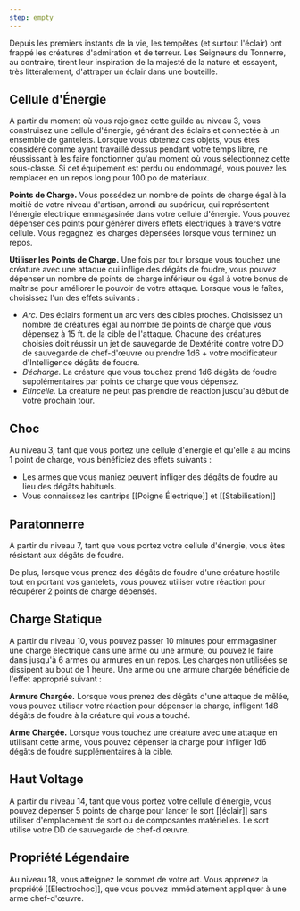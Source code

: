 ```yaml
---
step: empty
---
```

Depuis les premiers instants de la vie, les tempêtes (et surtout l'éclair) ont frappé les créatures d'admiration et de terreur. Les Seigneurs du Tonnerre, au contraire, tirent leur inspiration de la majesté de la nature et essayent, très littéralement, d'attraper un éclair dans une bouteille.

## Cellule d'Énergie

A partir du moment où vous rejoignez cette guilde au niveau 3, vous construisez une cellule d'énergie, générant des éclairs et connectée à un ensemble de gantelets. Lorsque vous obtenez ces objets, vous êtes considéré comme ayant travaillé dessus pendant votre temps libre, ne réussissant à les faire fonctionner qu'au moment où vous sélectionnez cette sous-classe. Si cet équipement est perdu ou endommagé, vous pouvez les remplacer en un repos long pour 100 po de matériaux.

__Points de Charge.__ Vous possédez un nombre de points de charge égal à la moitié de votre niveau d'artisan, arrondi au supérieur, qui représentent l'énergie électrique emmagasinée dans votre cellule d'énergie. Vous pouvez dépenser ces points pour générer divers effets électriques à travers votre cellule. Vous regagnez les charges dépensées lorsque vous terminez un repos.

__Utiliser les Points de Charge.__ Une fois par tour lorsque vous touchez une créature avec une attaque qui inflige des dégâts de foudre, vous pouvez dépenser un nombre de points de charge inférieur ou égal à votre bonus de maîtrise pour améliorer le pouvoir de votre attaque. Lorsque vous le faîtes, choisissez l'un des effets suivants :

 - *Arc.* Des éclairs forment un arc vers des cibles proches. Choisissez un nombre de créatures égal au nombre de points de charge que vous dépensez à 15 ft. de la cible de l'attaque. Chacune des créatures choisies doit réussir un jet de sauvegarde de Dextérité contre votre DD de sauvegarde de chef-d'œuvre ou prendre 1d6 + votre modificateur d'Intelligence dégâts de foudre.
- *Décharge.* La créature que vous touchez prend 1d6 dégâts de foudre supplémentaires par points de charge que vous dépensez.
- *Etincelle.* La créature ne peut pas prendre de réaction jusqu'au début de votre prochain tour.

## Choc

Au niveau 3, tant que vous portez une cellule d'énergie et qu'elle a au moins 1 point de charge, vous bénéficiez des effets suivants :

 - Les armes que vous maniez peuvent infliger des dégâts de foudre au lieu des dégâts habituels.
 - Vous connaissez les cantrips [[Poigne Électrique]] et [[Stabilisation]]

## Paratonnerre

A partir du niveau 7, tant que vous portez votre cellule d'énergie, vous êtes résistant aux dégâts de foudre.

De plus, lorsque vous prenez des dégâts de foudre d'une créature hostile tout en portant vos gantelets, vous pouvez utiliser votre réaction pour récupérer 2 points de charge dépensés.

## Charge Statique

A partir du niveau 10, vous pouvez passer 10 minutes pour emmagasiner une charge électrique dans une arme ou une armure, ou pouvez le faire dans jusqu'à 6 armes ou armures en un repos. Les charges non utilisées se dissipent au bout de 1 heure. Une arme ou une armure chargée bénéficie de l'effet approprié suivant :

__Armure Chargée.__ Lorsque vous prenez des dégâts d'une attaque de mêlée, vous pouvez utiliser votre réaction pour dépenser la charge, infligent 1d8 dégâts de foudre à la créature qui vous a touché.

__Arme Chargée.__ Lorsque vous touchez une créature avec une attaque en utilisant cette arme, vous pouvez dépenser la charge pour infliger 1d6 dégâts de foudre supplémentaires à la cible.

## Haut Voltage

A partir du niveau 14, tant que vous portez votre cellule d'énergie, vous pouvez dépenser 5 points de charge pour lancer le sort [[éclair]] sans utiliser d'emplacement de sort ou de composantes matérielles. Le sort utilise votre DD de sauvegarde de chef-d'œuvre.

## Propriété Légendaire

Au niveau 18, vous atteignez le sommet de votre art. Vous apprenez la propriété [[Electrochoc]], que vous pouvez immédiatement appliquer à une arme chef-d'œuvre.
